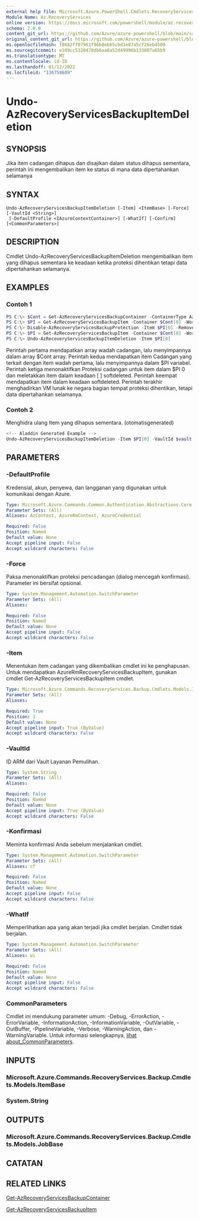 ```yaml
---
external help file: Microsoft.Azure.PowerShell.Cmdlets.RecoveryServices.Backup.dll-Help.xml
Module Name: Az.RecoveryServices
online version: https://docs.microsoft.com/powershell/module/az.recoveryservices/undo-azrecoveryservicesbackupitemdeletion
schema: 2.0.0
content_git_url: https://github.com/Azure/azure-powershell/blob/main/src/RecoveryServices/RecoveryServices/help/Undo-AzRecoveryServicesBackupItemDeletion.md
original_content_git_url: https://github.com/Azure/azure-powershell/blob/main/src/RecoveryServices/RecoveryServices/help/Undo-AzRecoveryServicesBackupItemDeletion.md
ms.openlocfilehash: f8682ff07961f96b8eb65cbd1e87a5cf26eb4509
ms.sourcegitcommit: e109cc5320478db6aa8a52d49996b133007a65b9
ms.translationtype: MT
ms.contentlocale: id-ID
ms.lasthandoff: 01/12/2022
ms.locfileid: "136758609"
---
```

# Undo-AzRecoveryServicesBackupItemDeletion

## SYNOPSIS
Jika item cadangan dihapus dan disajikan dalam status dihapus sementara, perintah ini mengembalikan item ke status di mana data dipertahankan selamanya 

## SYNTAX

```
Undo-AzRecoveryServicesBackupItemDeletion [-Item] <ItemBase> [-Force] [-VaultId <String>]
 [-DefaultProfile <IAzureContextContainer>] [-WhatIf] [-Confirm] [<CommonParameters>]
```

## DESCRIPTION
Cmdlet Undo-AzRecoveryServicesBackupItemDeletion mengembalikan item yang dihapus sementara ke keadaan ketika proteksi dihentikan tetapi data dipertahankan selamanya.

## EXAMPLES

### Contoh 1
```powershell
PS C:\> $Cont = Get-AzRecoveryServicesBackupContainer -ContainerType AzureVM
PS C:\> $PI = Get-AzRecoveryServicesBackupItem -Container $Cont[0] -WorkloadType AzureVM 
PS C:\> Disable-AzRecoveryServicesBackupProtection -Item $PI[0] -RemoveRecoveryPoints
PS C:\> $PI = Get-AzRecoveryServicesBackupItem -Container $Cont[0] -WorkloadType AzureVM | Where-Object {$_.DeleteState -eq "ToBeDeleted"}
PS C:\> Undo-AzRecoveryServicesBackupItemDeletion -Item $PI[0]
```

Perintah pertama mendapatkan array wadah cadangan, lalu menyimpannya dalam array $Cont array.
Perintah kedua mendapatkan item Cadangan yang terkait dengan item wadah pertama, lalu menyimpannya dalam $PI variabel.
Perintah ketiga menonaktifkan Proteksi cadangan untuk item dalam $PI 0 dan meletakkan item dalam keadaan \[ \] softdeleted.
Perintah keempat mendapatkan item dalam keadaan softdeleted.
Perintah terakhir menghadirkan VM lunak ke negara bagian tempat proteksi dihentikan, tetapi data dipertahankan selamanya.

### Contoh 2

Menghidra ulang Item yang dihapus sementara. (otomatisgenerated)

```powershell
<!-- Aladdin Generated Example --> 
Undo-AzRecoveryServicesBackupItemDeletion -Item $PI[0] -VaultId $vault.ID
```

## PARAMETERS

### -DefaultProfile
Kredensial, akun, penyewa, dan langganan yang digunakan untuk komunikasi dengan Azure.

```yaml
Type: Microsoft.Azure.Commands.Common.Authentication.Abstractions.Core.IAzureContextContainer
Parameter Sets: (All)
Aliases: AzContext, AzureRmContext, AzureCredential

Required: False
Position: Named
Default value: None
Accept pipeline input: False
Accept wildcard characters: False
```

### -Force
Paksa menonaktifkan proteksi pencadangan (dialog mencegah konfirmasi).
Parameter ini bersifat opsional.

```yaml
Type: System.Management.Automation.SwitchParameter
Parameter Sets: (All)
Aliases:

Required: False
Position: Named
Default value: None
Accept pipeline input: False
Accept wildcard characters: False
```

### -Item
Menentukan item cadangan yang dikembalikan cmdlet ini ke penghapusan.
Untuk mendapatkan AzureRmRecoveryServicesBackupItem, gunakan cmdlet Get-AzRecoveryServicesBackupItem cmdlet.

```yaml
Type: Microsoft.Azure.Commands.RecoveryServices.Backup.Cmdlets.Models.ItemBase
Parameter Sets: (All)
Aliases:

Required: True
Position: 1
Default value: None
Accept pipeline input: True (ByValue)
Accept wildcard characters: False
```

### -VaultId
ID ARM dari Vault Layanan Pemulihan.

```yaml
Type: System.String
Parameter Sets: (All)
Aliases:

Required: False
Position: Named
Default value: None
Accept pipeline input: True (ByValue)
Accept wildcard characters: False
```

### -Konfirmasi
Meminta konfirmasi Anda sebelum menjalankan cmdlet.

```yaml
Type: System.Management.Automation.SwitchParameter
Parameter Sets: (All)
Aliases: cf

Required: False
Position: Named
Default value: None
Accept pipeline input: False
Accept wildcard characters: False
```

### -WhatIf
Memperlihatkan apa yang akan terjadi jika cmdlet berjalan.
Cmdlet tidak berjalan.

```yaml
Type: System.Management.Automation.SwitchParameter
Parameter Sets: (All)
Aliases: wi

Required: False
Position: Named
Default value: None
Accept pipeline input: False
Accept wildcard characters: False
```

### CommonParameters
Cmdlet ini mendukung parameter umum: -Debug, -ErrorAction, -ErrorVariable, -InformationAction, -InformationVariable, -OutVariable, -OutBuffer, -PipelineVariable, -Verbose, -WarningAction, dan -WarningVariable. Untuk informasi selengkapnya, [lihat about_CommonParameters](http://go.microsoft.com/fwlink/?LinkID=113216).

## INPUTS

### Microsoft.Azure.Commands.RecoveryServices.Backup.Cmdlets.Models.ItemBase

### System.String

## OUTPUTS

### Microsoft.Azure.Commands.RecoveryServices.Backup.Cmdlets.Models.JobBase

## CATATAN

## RELATED LINKS

[Get-AzRecoveryServicesBackupContainer]()

[Get-AzRecoveryServicesBackupItem]()

